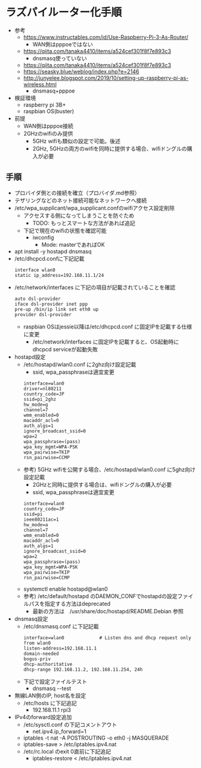 # ラズパイルーター化手順

* 参考
  * https://www.instructables.com/id/Use-Raspberry-Pi-3-As-Router/
    * WAN側はpppoeではない
  * https://qiita.com/tanaka4410/items/a524cef301f8f7e893c3
    * dnsmasq使っていない
  * https://qiita.com/tanaka4410/items/a524cef301f8f7e893c3
  * https://seasky.blue/weblog/index.php?e=2146
  * http://junyelee.blogspot.com/2019/10/setting-up-raspberry-pi-as-wireless.html
    * dnsmasq+pppoe
* 検証環境
  * raspberry pi 3B+
  * raspbian OS(buster)
* 前提
  * WAN側はpppoe接続
  * 2GHzのwifiのみ提供
    * 5GHz wifiも類似の設定で可能。後述
    * 2GHz, 5GHzの両方のwifiを同時に提供する場合、wifiドングルの購入が必要

## 手順

* プロバイダ側との接続を確立（プロバイダ.md参照）
* テザリングなどのネット接続可能なネットワークへ接続
* /etc/wpa_supplicant/wpa_supplicant.confのwifiアクセス設定削除
  * アクセスする側になってしまうことを防ぐため
    * TODO: もっとスマートな方法があれば追記
  * 下記で現在のwifiの状態を確認可能
    * iwconfig
      * Mode: masterであればOK
* apt install -y hostapd dnsmasq
* /etc/dhcpcd.confに下記記載
  ```
  interface wlan0
  static ip_address=192.168.11.1/24
  ```
* /etc/network/interfaces に下記の項目が記載されていることを確認
  ```
  auto dsl-provider
  iface dsl-provider inet ppp
  pre-up /bin/ip link set eth0 up
  provider dsl-provider
  ```
  * raspbian OSはjessie以降は/etc/dhcpcd.conf に固定IPを記載する仕様に変更
    * /etc/network/interfaces に固定IPを記載すると、OS起動時にdhcpcd serviceが起動失敗
* hostapd設定
  * /etc/hostapd/wlan0.conf に2ghz向け設定記載
    * ssid, wpa_passphraseは適宜変更
    ```
    interface=wlan0
    driver=nl80211
    country_code=JP
    ssid=pi_2ghz
    hw_mode=g
    channel=7
    wmm_enabled=0
    macaddr_acl=0
    auth_algs=1
    ignore_broadcast_ssid=0
    wpa=2
    wpa_passphrase=(pass)
    wpa_key_mgmt=WPA-PSK
    wpa_pairwise=TKIP
    rsn_pairwise=CCMP
    ```
  * 参考) 5GHz wifiを公開する場合、/etc/hostapd/wlan0.conf に5ghz向け設定記載
    * 2GHzと同時に提供する場合は、wifiドングルの購入が必要
    * ssid, wpa_passphraseは適宜変更
    ```
    interface=wlan0
    country_code=JP
    ssid=pi
    ieee80211ac=1
    hw_mode=a
    channel=7
    wmm_enabled=0
    macaddr_acl=0
    auth_algs=1
    ignore_broadcast_ssid=0
    wpa=2
    wpa_passphrase=(pass)
    wpa_key_mgmt=WPA-PSK
    wpa_pairwise=TKIP
    rsn_pairwise=CCMP
    ```
  * systemctl enable hostapd@wlan0
  * 参考) /etc/default/hostapd のDAEMON_CONFでhostapdの設定ファイルパスを指定する方法はdeprecated
    * 最新の方法は　/usr/share/doc/hostapd/README.Debian 参照
* dnsmasq設定
  * /etc/dnsmasq.conf に下記記載
    ```
    interface=wlan0             # Listen dns and dhcp request only from wlan0
    listen-address=192.168.11.1
    domain-needed
    bogus-priv
    dhcp-authoritative
    dhcp-range 192.168.11.2, 192.168.11.254, 24h
    ```
  * 下記で設定ファイルテスト
    * dnsmasq --test
* 無線LAN側のIP, host名を設定
  * /etc/hosts に下記追記
    * 192.168.11.1 rpi3
* IPv4のforward設定追加
  * /etc/sysctl.conf の下記コメントアウト
    * net.ipv4.ip_forward=1
  * iptables -t nat -A  POSTROUTING -o eth0 -j MASQUERADE
  * iptables-save > /etc/iptables.ipv4.nat
  * /etc/rc.local のexit 0直前に下記追記
    * iptables-restore < /etc/iptables.ipv4.nat